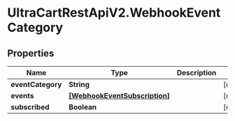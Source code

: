 # UltraCartRestApiV2.WebhookEventCategory

## Properties
Name | Type | Description | Notes
------------ | ------------- | ------------- | -------------
**eventCategory** | **String** |  | [optional] 
**events** | [**[WebhookEventSubscription]**](WebhookEventSubscription.md) |  | [optional] 
**subscribed** | **Boolean** |  | [optional] 


